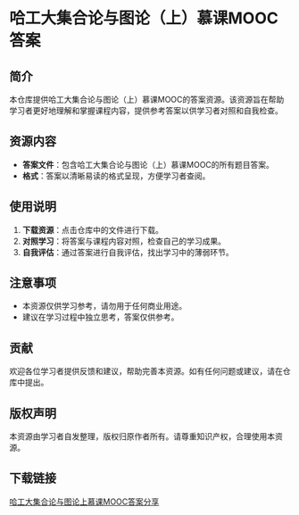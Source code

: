 # 哈工大集合论与图论（上）慕课MOOC答案

## 简介
本仓库提供哈工大集合论与图论（上）慕课MOOC的答案资源。该资源旨在帮助学习者更好地理解和掌握课程内容，提供参考答案以供学习者对照和自我检查。

## 资源内容
- **答案文件**：包含哈工大集合论与图论（上）慕课MOOC的所有题目答案。
- **格式**：答案以清晰易读的格式呈现，方便学习者查阅。

## 使用说明
1. **下载资源**：点击仓库中的文件进行下载。
2. **对照学习**：将答案与课程内容对照，检查自己的学习成果。
3. **自我评估**：通过答案进行自我评估，找出学习中的薄弱环节。

## 注意事项
- 本资源仅供学习参考，请勿用于任何商业用途。
- 建议在学习过程中独立思考，答案仅供参考。

## 贡献
欢迎各位学习者提供反馈和建议，帮助完善本资源。如有任何问题或建议，请在仓库中提出。

## 版权声明
本资源由学习者自发整理，版权归原作者所有。请尊重知识产权，合理使用本资源。

## 下载链接

[哈工大集合论与图论上慕课MOOC答案分享](https://pan.quark.cn/s/b047e405db42)